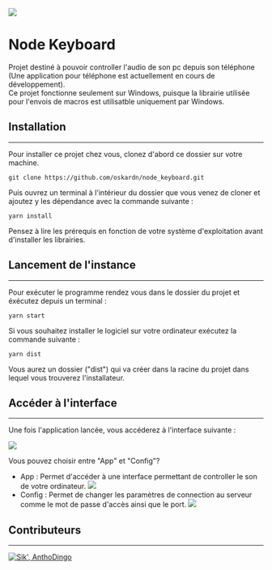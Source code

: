 ![](https://img.shields.io/badge/node_keyboard-1.0.0-blue)  

# Node Keyboard

Projet destiné à pouvoir controller l'audio de son pc depuis son téléphone (Une application pour téléphone est actuellement en cours de développement).  
Ce projet fonctionne seulement sur Windows, puisque la librairie utilisée pour l'envois de macros est utilisatble uniquement par Windows.

## Installation

------

Pour installer ce projet chez vous, clonez d'abord ce dossier sur votre machine.

```console
git clone https://github.com/oskardn/node_keyboard.git
```

Puis ouvrez un terminal à l'intérieur du dossier que vous venez de cloner et ajoutez y les dépendance avec la commande suivante :

```console
yarn install
```

Pensez à lire les prérequis en fonction de votre système d'exploitation avant d'installer les librairies.  

## Lancement de l'instance

---

Pour exécuter le programme rendez vous dans le dossier du projet et éxécutez depuis un terminal :

```console
yarn start
```
Si vous souhaitez installer le logiciel sur votre ordinateur exécutez la commande suivante :  

```console
yarn dist
```
Vous aurez un dossier ("dist") qui va créer dans la racine du projet dans lequel vous trouverez l'installateur.

## Accéder à l'interface

---

Une fois l'application lancée, vous accéderez à l'interface suivante :  

![](https://sikelio.s-ul.eu/XacVa10S)  

Vous pouvez choisir entre "App" et "Config"?  
 - App : Permet d'accéder à une interface permettant de controller le son de votre ordinateur. ![](https://sikelio.s-ul.eu/uZhHxiYE)
 - Config : Permet de changer les paramètres de connection au serveur comme le mot de passe d'accès ainsi que le port. ![](https://sikelio.s-ul.eu/OXTGV6zx)

## Contributeurs

---
[![Sik', AnthoDingo](https://contrib.rocks/image?repo=oskardrevetnitschke/node_keyboard)](https://github.com/oskardrevetnitschke/node_keyboard/graphs/contributors)